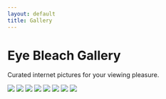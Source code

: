 ```yaml
---
layout: default
title: Gallery
---
```

<div class="page-header">
  <h1>Eye Bleach Gallery</h1>
  <p>Curated internet pictures for your viewing pleasure.</p>
</div>
<div class="gallery">    
<img src="/assets/eyebleach/01.jpg">
<img src="/assets/eyebleach/02.jpg">
<img src="/assets/eyebleach/03.JPG">
<img src="/assets/eyebleach/04.JPG">
<img src="/assets/eyebleach/05.JPG">
<img src="/assets/eyebleach/06.JPG">
<img src="/assets/eyebleach/07.JPG">
<img src="/assets/eyebleach/08.JPG">
</div>